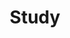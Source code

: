 ---
layout: list    # list 고정이다. _layout 폴더의 list.html을 쓴다는 말인듯?
title: Study # 들어가면 나오는 게시판 제목이다.
slug: study 
# slug는  공식 홈페이지에서는 식별값이라고 한다. 중요.
# 나는 그냥 (게시판 글 dir 이름, _featured_categories에 md파일명 다 맞췄다. 

description: >
  공부하고 복습하기
sitemap: false
---